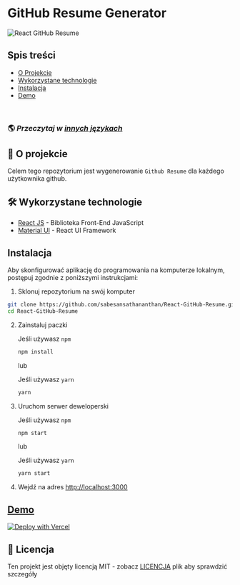 # GitHub Resume Generator

![React GitHub Resume](../src/assets/readme/screenshot.png)

## Spis treści

- [O Projekcie](#about)
- [Wykorzystane technologie](#built-with)
- [Instalacja](#installation)
- [Demo](#live-demo)

<br>

### 🌎 _Przeczytaj w [innych językach](./Translations.md)_

<h2 id='about'>🤔 O projekcie</h2>

Celem tego repozytorium jest wygenerowanie `Github Resume` dla każdego użytkownika github.

<h2 id='built-with'>🛠️ Wykorzystane technologie</h2>

- [React JS](https://reactjs.org/) - Biblioteka Front-End JavaScript
- [Material UI](https://material-ui.com/) - React UI Framework

<h2 id='installation'>Instalacja</h2>

Aby skonfigurować aplikację do programowania na komputerze lokalnym, postępuj zgodnie z poniższymi instrukcjami:

1. Sklonuj repozytorium na swój komputer

```bash
git clone https://github.com/sabesansathananthan/React-GitHub-Resume.git
cd React-GitHub-Resume
```

2. Zainstaluj paczki

   Jeśli używasz `npm`

   ```bash
   npm install
   ```

   lub

   Jeśli używasz `yarn`

   ```bash
   yarn
   ```

3. Uruchom serwer deweloperski

   Jeśli używasz `npm`

   ```bash
   npm start
   ```

   lub

   Jeśli używasz `yarn`

   ```bash
   yarn start
   ```

4. Wejdź na adres <http://localhost:3000>

<h2 id='live-demo'><a href="https://react-github-resume.vercel.app/">Demo</a></h2>

[![Deploy with Vercel](https://vercel.com/button)](https://vercel.com/new/git/external?repository-url=https://github.com/sabesansathananthan/React-GitHub-Resume)

## 📄 Licencja

Ten projekt jest objęty licencją MIT - zobacz [LICENCJA](../LICENSE) plik aby sprawdzić szczegóły
